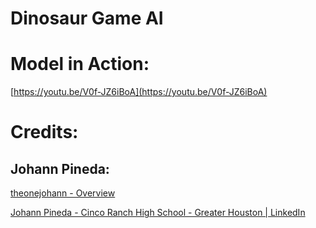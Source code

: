 # Dinosaur Game AI

# Model in Action:

[https://youtu.be/V0f-JZ6iBoA](https://youtu.be/V0f-JZ6iBoA)

# Credits:

## Johann Pineda:

[theonejohann - Overview](https://github.com/theonejohann)

[Johann Pineda - Cinco Ranch High School - Greater Houston | LinkedIn](https://www.linkedin.com/in/johann-pineda-97992a235/)